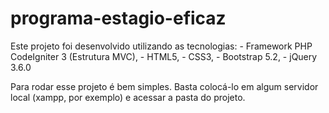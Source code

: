 # programa-estagio-eficaz
Este projeto foi desenvolvido utilizando as tecnologias:
    - Framework PHP CodeIgniter 3 (Estrutura MVC), 
    - HTML5, 
    - CSS3, 
    - Bootstrap 5.2, 
    - jQuery 3.6.0
     
Para rodar esse projeto é bem simples.
Basta colocá-lo em algum servidor local (xampp, por exemplo) e acessar a pasta do projeto.
